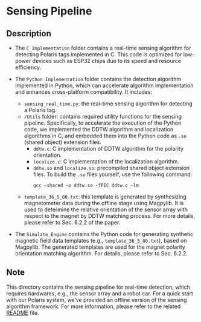 # Sensing Pipeline

## Description
- The `C_Implementation` folder contains a real-time sensing algorithm for detecting Polaris tags implemented in C. 
This code is optimized for low-power devices such as ESP32 chips due to its speed and resource efficiency.

- The `Python_Implementation` folder contains the detection algorithm implemented in Python, which can accelerate algorithm implementation and enhances cross-platform compatibility. It includes:
    - `sensing_real_time.py`: 
    the real-time sensing algorithm for detecting a Polaris tag.
    - `/Utils` folder: 
    contains required utility functions for the sensing pipeline. Specifically, to accelerate the execution of the Python code, we implemented the DDTW algorithm and localization algorithms in C, and embedded them into the Python code as  `.so` (shared object) extension files.
        - `ddtw.c`: C implementation of DDTW algorithm for the polarity orientation.
        - `localize.c`: C implementation of the localization algorithm.
        - `ddtw.so` and `localize.so`: precompiled shared object extension files. 
        To build the `.so` files yourself, use the following command:
            ```
            gcc -shared -o ddtw.so -fPIC ddtw.c -lm 
            ```
    - `template_36_5_80.txt`: 
    this template is generated by synthesizing magnetometer data during the offline stage using Magpylib. 
    It is used to determine the relative orientation of the sensor array with respect to the magnet by DDTW matching process. 
    For more details, please refer to Sec. 6.2.2 of the paper.

- The `Simulate_Engine` contains the Python code for generating synthetic magnetic field data templates (e.g., `template_36_5_80.txt`), based on Magpylib. 
The generated templates are used for the magnet polarity orientation matching algorithm. 
For details, please refer to Sec. 6.2.2.

## Note
This directory contains the sensing pipeline for real-time detection, which requires hardwares, e.g., the sensor array and a robot car.
For a quick start with our Polaris system, we’ve provided an offline version of the sensing algorithm framework. 
For more information, please refer to the related [README](../../Evaluation/README.md) file.